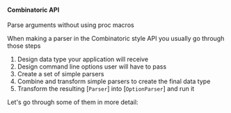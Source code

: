 #### Combinatoric API
Parse arguments without using proc macros

When making a parser in the Combinatoric style API you usually go through those steps

1. Design data type your application will receive
2. Design command line options user will have to pass
3. Create a set of simple parsers
4. Combine and transform simple parsers to create the final data type
5. Transform the resulting [`Parser`] into [`OptionParser`] and run it

Let's go through some of them in more detail:
